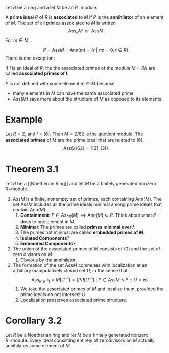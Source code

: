 Let $R$ be a ring and a let $M$ be an $R-$module. 

A **prime idea**l $P$ of $R$ is **associated** to $M$ if $P$ is the **annihilator** of an element of $M$. The set of all primes associated to $M$ is written 
$$\text{Ass}_{R}M \;\;\text{or}\;\; \text{Ass}M$$
For $m \in M$,

$$P = \text{Ass}M = \text{Ann}(m) = \{r \;|\; rm = 0, r \in R\}$$
There is one exception:

If $I$ is an ideal of $R$, the the associated primes of the module $M = R/I$ are called **associated primes of $I$**. 

$P$ is not defined with some element $m \in M$ because
- many elements in $M$ can have the same associated prime
- $\text{Ass}(M)$ says more about the structure of $M$ as opposed to its elements. 

# Example
Let $R = \mathbb{Z}$, and $I = (6)$. Then $M = \mathbb{Z}/6\mathbb{Z}$ is the quotient module. The **associated primes** of $M$ are the prime ideal that are related to $(6)$.
$$\text{Ass}(\mathbb{Z} / 6\mathbb{Z}) = \{(2), (3)\}$$
# Theorem 3.1
Let $R$ be a [[Noetherian Ring]] and let $M$ be a finitely generated nonzero $R-$module.
1. $\text{Ass}M$ is a finite, nonempty set of primes, each containing $\text{Ann}(M)$. The set $\text{Ass}M$ includes all the prime ideals minimal among prime ideals that contain $\text{Ann}(M)$. 
	1. **Containment**: $P \in \text{Ass}_{R}(M) \implies \text{Ann}(M) \subseteq P$. Think about what $P$ does to one element in $M$.
	2. **Minimal**: The primes are called **primes minimal over $I$**.
	3. The primes not minimal are called **embedded primes of $M$**. 
	4. **Isolated Components**?
	5. **Embedded Components**?
2. The union of the associated primes of $M$ consists of $(0)$ and the set of zero divisors on $M$.
	1. Obvious by the annihilator.
3. The formation of the set $\text{Ass}M$ commutes with localization at an arbitrary manipulatively closed set $U$, in the sense that $$\text{Ass}_{R[u^{-1}]} = M[U^{-1}] = \{PR[U^{-1}] \;|\; P\in \text{Ass}M \wedge P \cap U = \emptyset\}$$
	1. We take the associated primes of $M$ and localize them, provided the prime ideals do not intersect $U$.
	2. Localization preserves associated prime structure.

# Corollary 3.2
Let $R$ be a Noetherian ring and let $M$ be a finitely generated nonzero $R-$module. Every ideal consisting entirely of zerodivisors on $M$ actually annihilates some element of $M$. 